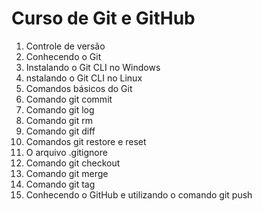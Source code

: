 # Curso de Git e GitHub

1. Controle de versão
2. Conhecendo o Git
3. Instalando o Git CLI no Windows
4. nstalando o Git CLI no Linux
5. Comandos básicos do Git
6. Comando git commit
7. Comando git log
8. Comando git rm
9. Comando git diff
10. Comandos git restore e reset
11. O arquivo .gitignore
12. Comando git checkout
13. Comando git merge
14. Comando git tag
15. Conhecendo o GitHub e utilizando o comando git push